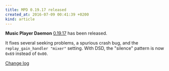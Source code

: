 ```yaml
---
title: MPD 0.19.17 released
created_at: 2016-07-09 00:41:39 +0200
kind: article
---
```


**Music Player Daemon**
[0.19.17](/download/mpd/0.19/mpd-0.19.17.tar.xz)
has been released.

It fixes several seeking problems, a spurious crash bug, and the
`replay_gain_handler "mixer"` setting.  With DSD, the "silence"
pattern is now `0x69` instead of `0x00`.

[Change log](https://raw.githubusercontent.com/MusicPlayerDaemon/MPD/v0.19.17/NEWS)
